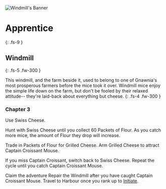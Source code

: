 <!--- This section must be in the actual file, commented out just in case i merge this like a fool
---
layout: default 
title: Apprentice
parent: Novice to Grandmaster
nav_order: 3
---
-->

<!---
Layout: default | default is used for all pages in general, just stick with it.
title: XYZ | Title shown on the tab of the page.
parent: ABC | The name of the parent page, which is usually the name of the folder your file goes into
nav_order: NO. | The sequence where it appears in the dropdown menu. 


For Novice - Baron, the flow is usually tied by the rank. hence all areas will be on their rank pages. EG Lord page would have all Iceberg, ZT, etc pages there. 

However from Count+, we would be diversifying the pages. Example as follow:
count.md | Main display page for the rank "rank_name.md". Main page will have Table of Content for the children pages.
grift.md | Guide for Grift
queso.md | Guide for Queso (all 4 areas in the Queso Region)
sunkencity.md | Guide for Sunken City
-->

[//]: # (Image of the location taken from MHWiki [referably mousehuntgame.com links])
<img src="https://www.mousehuntgame.com/images/environments/18298644393b7a4d062bed498f03aeca.jpg" alt="Windmill's Banner">

[//]: # (Rank Name) 
# Apprentice 
{: .fs-9 }

[//]: # (Location Name)
## Windmill
{: .fs-5 .fw-300 }

[//]: # (Location Description as shown in the travel page)
This windmill, and the farm beside it, used to belong to one of Gnawnia's most prosperous farmers before the mice took it over. Windmill mice enjoy the simple life down on the farm, but don't be fooled by their relaxed attitude-- they're laid-back about everything but cheese.
{: .fs-4 .fw-300 }

[//]: # (Chapter Number for people to follow. Lemme know if there's a better way to do this or should we just omit this all together.)
### Chapter 3

[//]: # (Start Guide)
Use Swiss Cheese.

Hunt with Swiss Cheese until you collect 60 Packets of Flour. As you catch more mice, the amount of Flour they drop will increase.

Trade in Packets of Flour for Grilled Cheese. Arm Grilled Cheese to attract Captain Croissant Mouse.

If you miss Captain Croissant, switch back to Swiss Cheese. Repeat the cycle until you catch Captain Croissant Mouse.

Claim the adventure Repair the Windmill after you have caught Captain Croissant Mouse.
Travel to Harbour once you rank up to [Initiate](/novice-to-grandmaster/initiate).
